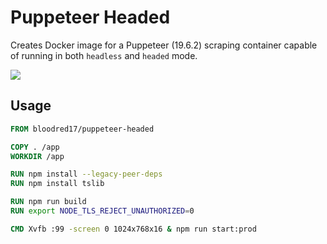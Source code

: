 # Puppeteer Headed

Creates Docker image for a Puppeteer (19.6.2) scraping container capable of running in both `headless` and `headed` mode.

[<img src="https://img.shields.io/badge/dockerhub-images-important.svg?logo=Docker">](<[LINK](https://hub.docker.com/repository/docker/bloodred17/puppeteer-headed/general)>)

## Usage

```Dockerfile
FROM bloodred17/puppeteer-headed

COPY . /app
WORKDIR /app

RUN npm install --legacy-peer-deps
RUN npm install tslib

RUN npm run build
RUN export NODE_TLS_REJECT_UNAUTHORIZED=0

CMD Xvfb :99 -screen 0 1024x768x16 & npm run start:prod

```